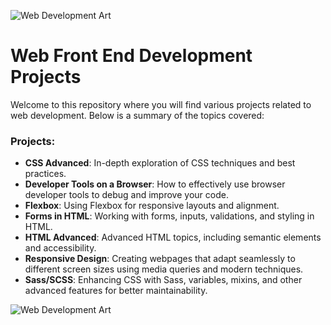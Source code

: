 ![Web Development Art](./A_digital_artwork_that_represents_web_development_.png)

# Web Front End Development Projects

Welcome to this repository where you will find various projects related to web development. Below is a summary of the topics covered:

### Projects:
- **CSS Advanced**: In-depth exploration of CSS techniques and best practices.
- **Developer Tools on a Browser**: How to effectively use browser developer tools to debug and improve your code.
- **Flexbox**: Using Flexbox for responsive layouts and alignment.
- **Forms in HTML**: Working with forms, inputs, validations, and styling in HTML.
- **HTML Advanced**: Advanced HTML topics, including semantic elements and accessibility.
- **Responsive Design**: Creating webpages that adapt seamlessly to different screen sizes using media queries and modern techniques.
- **Sass/SCSS**: Enhancing CSS with Sass, variables, mixins, and other advanced features for better maintainability.

![Web Development Art](./A_digital_artwork_that_represents_web_development_.png)
